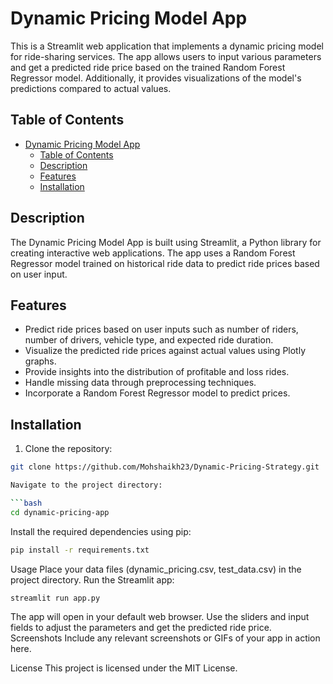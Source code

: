 # Dynamic Pricing Model App

This is a Streamlit web application that implements a dynamic pricing model for ride-sharing services. The app allows users to input various parameters and get a predicted ride price based on the trained Random Forest Regressor model. Additionally, it provides visualizations of the model's predictions compared to actual values.

## Table of Contents

- [Dynamic Pricing Model App](#dynamic-pricing-model-app)
  - [Table of Contents](#table-of-contents)
  - [Description](#description)
  - [Features](#features)
  - [Installation](#installation)

## Description

The Dynamic Pricing Model App is built using Streamlit, a Python library for creating interactive web applications. The app uses a Random Forest Regressor model trained on historical ride data to predict ride prices based on user input.

## Features

- Predict ride prices based on user inputs such as number of riders, number of drivers, vehicle type, and expected ride duration.
- Visualize the predicted ride prices against actual values using Plotly graphs.
- Provide insights into the distribution of profitable and loss rides.
- Handle missing data through preprocessing techniques.
- Incorporate a Random Forest Regressor model to predict prices.

## Installation

1. Clone the repository:

```bash
git clone https://github.com/Mohshaikh23/Dynamic-Pricing-Strategy.git

Navigate to the project directory:

```bash
cd dynamic-pricing-app
```

Install the required dependencies using pip:

```bash
pip install -r requirements.txt
```

Usage
Place your data files (dynamic_pricing.csv, test_data.csv) in the project directory.
Run the Streamlit app:

```bash
streamlit run app.py

```

The app will open in your default web browser. Use the sliders and input fields to adjust the parameters and get the predicted ride price.
Screenshots
Include any relevant screenshots or GIFs of your app in action here.

License
This project is licensed under the MIT License.

